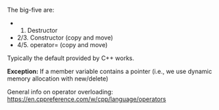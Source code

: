 The big-five are:

 * 1. Destructor
 * 2/3. Constructor (copy and move)
 * 4/5. operator= (copy and move)
 
Typically the default provided by C++ works.

**Exception:** If a member variable contains a pointer (i.e., we use dynamic memory allocation with new/delete)

General info on operator overloading: https://en.cppreference.com/w/cpp/language/operators
